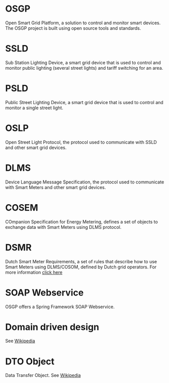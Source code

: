 # OSGP
Open Smart Grid Platform, a solution to control and monitor smart devices. The OSGP project is built using open source tools and standards.

# SSLD
Sub Station Lighting Device, a smart grid device that is used to control and monitor public lighting (several street lights) and tariff switching for an area.
# PSLD
Public Street Lighting Device, a smart grid device that is used to control and monitor a single street light.

# OSLP
Open Street Light Protocol, the protocol used to communicate with SSLD and other smart grid devices.

# DLMS
Device Language Message Specification, the protocol used to communicate with Smart Meters and other smart grid devices.

# COSEM
COmpanion Specification for Energy Metering, defines a set of objects to exchange data with Smart Meters using DLMS protocol.

# DSMR
Dutch Smart Meter Requirements, a set of rules that describe how to use Smart Meters using DLMS/COSOM, defined by Dutch grid operators. For more information [click here](http://www.netbeheernederland.nl/themas/dossier/documenten/?pageindex=7)

# SOAP Webservice
OSGP offers a Spring Framework SOAP Webservice.

# Domain driven design
See [Wikipedia](https://en.wikipedia.org/wiki/Domain-driven_design)

# DTO Object
Data Transfer Object. See [Wikipedia](https://en.wikipedia.org/wiki/Data_transfer_object)
